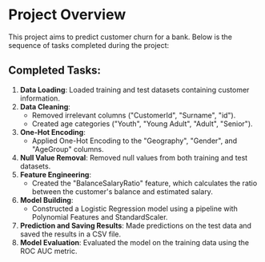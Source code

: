 # Project Overview

This project aims to predict customer churn for a bank. Below is the sequence of tasks completed during the project:

## Completed Tasks:

1. **Data Loading**: Loaded training and test datasets containing customer information.
2. **Data Cleaning**: 
   - Removed irrelevant columns ("CustomerId", "Surname", "id").
   - Created age categories ("Youth", "Young Adult", "Adult", "Senior").
3. **One-Hot Encoding**: 
   - Applied One-Hot Encoding to the "Geography", "Gender", and "AgeGroup" columns.
4. **Null Value Removal**: Removed null values from both training and test datasets.
5. **Feature Engineering**: 
   - Created the "BalanceSalaryRatio" feature, which calculates the ratio between the customer's balance and estimated salary.
6. **Model Building**: 
   - Constructed a Logistic Regression model using a pipeline with Polynomial Features and StandardScaler.
7. **Prediction and Saving Results**: Made predictions on the test data and saved the results in a CSV file.
8. **Model Evaluation**: Evaluated the model on the training data using the ROC AUC metric.

